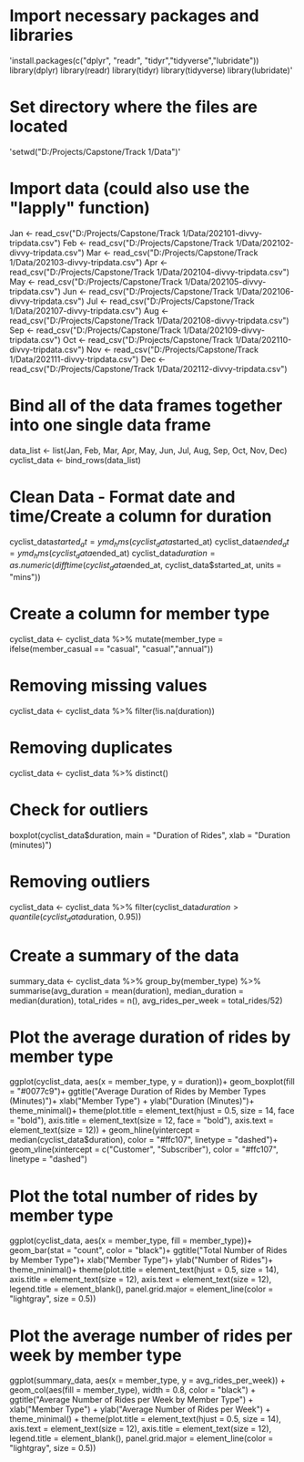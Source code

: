# Import necessary packages and libraries
'install.packages(c("dplyr", "readr", "tidyr","tidyverse","lubridate"))
library(dplyr)
library(readr)
library(tidyr)
library(tidyverse)
library(lubridate)'

# Set directory where the files are located
'setwd("D:/Projects/Capstone/Track 1/Data")'

# Import data (could also use the "lapply" function)
Jan <- read_csv("D:/Projects/Capstone/Track 1/Data/202101-divvy-tripdata.csv")
Feb <- read_csv("D:/Projects/Capstone/Track 1/Data/202102-divvy-tripdata.csv")
Mar <- read_csv("D:/Projects/Capstone/Track 1/Data/202103-divvy-tripdata.csv")
Apr <- read_csv("D:/Projects/Capstone/Track 1/Data/202104-divvy-tripdata.csv")
May <- read_csv("D:/Projects/Capstone/Track 1/Data/202105-divvy-tripdata.csv")
Jun <- read_csv("D:/Projects/Capstone/Track 1/Data/202106-divvy-tripdata.csv")
Jul <- read_csv("D:/Projects/Capstone/Track 1/Data/202107-divvy-tripdata.csv")
Aug <- read_csv("D:/Projects/Capstone/Track 1/Data/202108-divvy-tripdata.csv")
Sep <- read_csv("D:/Projects/Capstone/Track 1/Data/202109-divvy-tripdata.csv")
Oct <- read_csv("D:/Projects/Capstone/Track 1/Data/202110-divvy-tripdata.csv")
Nov <- read_csv("D:/Projects/Capstone/Track 1/Data/202111-divvy-tripdata.csv")
Dec <- read_csv("D:/Projects/Capstone/Track 1/Data/202112-divvy-tripdata.csv")

# Bind all of the data frames together into one single data frame
data_list <- list(Jan, Feb, Mar, Apr, May, Jun, Jul, Aug, Sep, Oct, Nov, Dec)
cyclist_data <- bind_rows(data_list)

# Clean Data - Format date and time/Create a column for duration
cyclist_data$started_at = ymd_hms(cyclist_data$started_at)
cyclist_data$ended_at = ymd_hms(cyclist_data$ended_at)
cyclist_data$duration = as.numeric(difftime(cyclist_data$ended_at, cyclist_data$started_at, units = "mins"))

# Create a column for member type
cyclist_data <- cyclist_data %>%
  mutate(member_type = ifelse(member_casual == "casual", "casual","annual"))

# Removing missing values
cyclist_data <- cyclist_data %>%
  filter(!is.na(duration))

# Removing duplicates
cyclist_data <- cyclist_data %>%
  distinct()

# Check for outliers
boxplot(cyclist_data$duration, main = "Duration of Rides", xlab = "Duration (minutes)")

# Removing outliers
cyclist_data <- cyclist_data %>%
  filter(cyclist_data$duration > quantile(cyclist_data$duration, 0.95))

# Create a summary of the data
summary_data <- cyclist_data %>%
  group_by(member_type) %>%
  summarise(avg_duration = mean(duration),
            median_duration = median(duration),
            total_rides = n(),
            avg_rides_per_week = total_rides/52)

# Plot the average duration of rides by member type
ggplot(cyclist_data, aes(x = member_type, y = duration))+
  geom_boxplot(fill = "#0077c9")+
  ggtitle("Average Duration of Rides by Member Types (Minutes)")+
  xlab("Member Type") + ylab("Duration (Minutes)")+
  theme_minimal()+
  theme(plot.title = element_text(hjust = 0.5, size = 14, face = "bold"),
        axis.title = element_text(size = 12, face = "bold"),
        axis.text = element_text(size = 12)) +
  geom_hline(yintercept = median(cyclist_data$duration), color = "#ffc107", linetype = "dashed")+
  geom_vline(xintercept = c("Customer", "Subscriber"), color = "#ffc107", linetype = "dashed")

# Plot the total number of rides by member type
ggplot(cyclist_data, aes(x = member_type, fill = member_type))+
  geom_bar(stat = "count", color = "black")+
  ggtitle("Total Number of Rides by Member Type")+
  xlab("Member Type")+
  ylab("Number of Rides")+
  theme_minimal()+
  theme(plot.title = element_text(hjust = 0.5, size = 14),
        axis.title = element_text(size = 12),
        axis.text = element_text(size = 12),
        legend.title = element_blank(),
        panel.grid.major = element_line(color = "lightgray", size = 0.5))

# Plot the average number of rides per week by member type
ggplot(summary_data, aes(x = member_type, y = avg_rides_per_week)) +
  geom_col(aes(fill = member_type), width = 0.8, color = "black") +
  ggtitle("Average Number of Rides per Week by Member Type") +
  xlab("Member Type") + ylab("Average Number of Rides per Week") +
  theme_minimal() +
  theme(plot.title = element_text(hjust = 0.5, size = 14),
        axis.text = element_text(size = 12),
        axis.title = element_text(size = 12),
        legend.title = element_blank(),
        panel.grid.major = element_line(color = "lightgray", size = 0.5))

